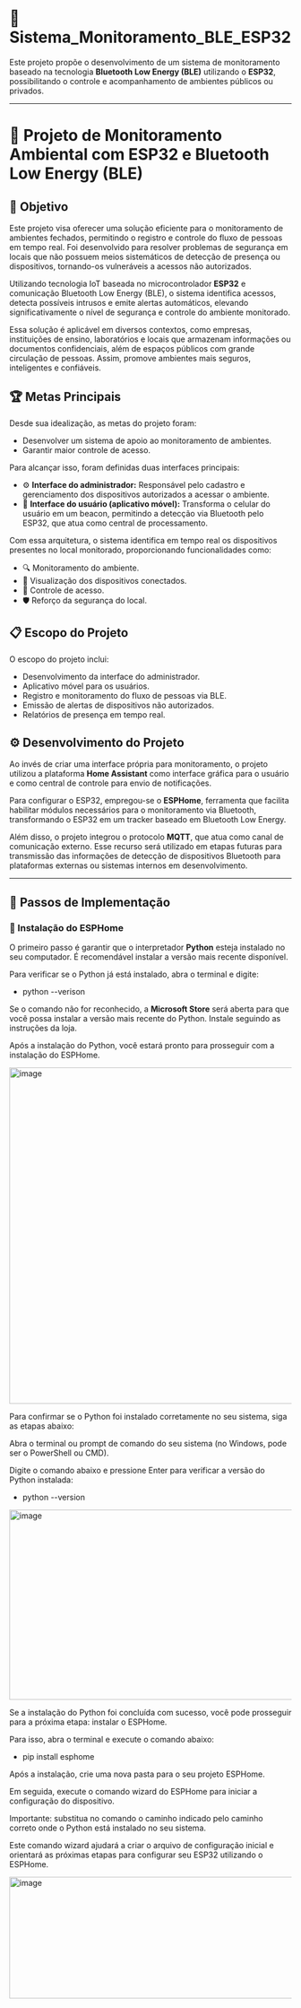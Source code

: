 # 📡 Sistema_Monitoramento_BLE_ESP32

Este projeto propõe o desenvolvimento de um sistema de monitoramento baseado na tecnologia **Bluetooth Low Energy (BLE)** utilizando o **ESP32**, possibilitando o controle e acompanhamento de ambientes públicos ou privados.

---

# 🌿 Projeto de Monitoramento Ambiental com ESP32 e Bluetooth Low Energy (BLE)

## 🎯 Objetivo

Este projeto visa oferecer uma solução eficiente para o monitoramento de ambientes fechados, permitindo o registro e controle do fluxo de pessoas em tempo real. Foi desenvolvido para resolver problemas de segurança em locais que não possuem meios sistemáticos de detecção de presença ou dispositivos, tornando-os vulneráveis a acessos não autorizados.

Utilizando tecnologia IoT baseada no microcontrolador **ESP32** e comunicação Bluetooth Low Energy (BLE), o sistema identifica acessos, detecta possíveis intrusos e emite alertas automáticos, elevando significativamente o nível de segurança e controle do ambiente monitorado.

Essa solução é aplicável em diversos contextos, como empresas, instituições de ensino, laboratórios e locais que armazenam informações ou documentos confidenciais, além de espaços públicos com grande circulação de pessoas. Assim, promove ambientes mais seguros, inteligentes e confiáveis.

## 🏆 Metas Principais

Desde sua idealização, as metas do projeto foram:

- Desenvolver um sistema de apoio ao monitoramento de ambientes.
- Garantir maior controle de acesso.

Para alcançar isso, foram definidas duas interfaces principais:

- ⚙️ **Interface do administrador:** Responsável pelo cadastro e gerenciamento dos dispositivos autorizados a acessar o ambiente.
- 📱 **Interface do usuário (aplicativo móvel):** Transforma o celular do usuário em um beacon, permitindo a detecção via Bluetooth pelo ESP32, que atua como central de processamento.

Com essa arquitetura, o sistema identifica em tempo real os dispositivos presentes no local monitorado, proporcionando funcionalidades como:

- 🔍 Monitoramento do ambiente.
- 📶 Visualização dos dispositivos conectados.
- 🚪 Controle de acesso.
- 🛡️ Reforço da segurança do local.

## 📋 Escopo do Projeto

O escopo do projeto inclui:

- Desenvolvimento da interface do administrador.
- Aplicativo móvel para os usuários.
- Registro e monitoramento do fluxo de pessoas via BLE.
- Emissão de alertas de dispositivos não autorizados.
- Relatórios de presença em tempo real.

## ⚙️ Desenvolvimento do Projeto

Ao invés de criar uma interface própria para monitoramento, o projeto utilizou a plataforma **Home Assistant** como interface gráfica para o usuário e como central de controle para envio de notificações.

Para configurar o ESP32, empregou-se o **ESPHome**, ferramenta que facilita habilitar módulos necessários para o monitoramento via Bluetooth, transformando o ESP32 em um tracker baseado em Bluetooth Low Energy.

Além disso, o projeto integrou o protocolo **MQTT**, que atua como canal de comunicação externo. Esse recurso será utilizado em etapas futuras para transmissão das informações de detecção de dispositivos Bluetooth para plataformas externas ou sistemas internos em desenvolvimento.

---

## 🚀 Passos de Implementação

### 🔧 Instalação do ESPHome

O primeiro passo é garantir que o interpretador **Python** esteja instalado no seu computador. É recomendável instalar a versão mais recente disponível.

Para verificar se o Python já está instalado, abra o terminal e digite:

* python --verison


Se o comando não for reconhecido, a **Microsoft Store** será aberta para que você possa instalar a versão mais recente do Python. Instale seguindo as instruções da loja.

Após a instalação do Python, você estará pronto para prosseguir com a instalação do ESPHome.


<img width="886" height="600" alt="image" src="https://github.com/user-attachments/assets/1609b79d-30c9-48ab-ae5d-bc1dc4448c98" />


Para confirmar se o Python foi instalado corretamente no seu sistema, siga as etapas abaixo:

Abra o terminal ou prompt de comando do seu sistema (no Windows, pode ser o PowerShell ou CMD).

Digite o comando abaixo e pressione Enter para verificar a versão do Python instalada:

* python --version

<img width="886" height="339" alt="image" src="https://github.com/user-attachments/assets/3c956c50-8943-49ff-9b5f-200a4aefe3fd" />


Se a instalação do Python foi concluída com sucesso, você pode prosseguir para a próxima etapa: instalar o ESPHome﻿.

Para isso, abra o terminal e execute o comando abaixo:

* pip install esphome

Após a instalação, crie uma nova pasta para o seu projeto ESPHome.

Em seguida, execute o comando wizard do ESPHome para iniciar a configuração do dispositivo.

Importante: substitua no comando o caminho indicado pelo caminho correto onde o Python está instalado no seu sistema.

Este comando wizard ajudará a criar o arquivo de configuração inicial e orientará as próximas etapas para configurar seu ESP32 utilizando o ESPHome.


<img width="886" height="217" alt="image" src="https://github.com/user-attachments/assets/60f926b0-e301-4d05-bd70-706eef3923bf" />






  





